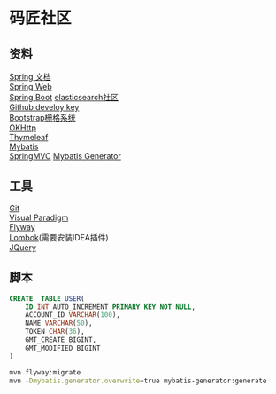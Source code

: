 # 码匠社区

## 资料
[Spring 文档](https://spring.io/guides/)  
[Spring Web](https://spring.io/guides/gs/serving-web-content/)  
[Spring Boot](https://docs.spring.io/spring-boot/docs/2.0.0.RC1/reference/htmlsingle/)
[elasticsearch社区](https://elasticsearch.cn/explore/)   
[Github develoy key](https://developer.github.com/v3/guides/managing-deploy-keys/#deploy-keys/)    
[Bootstrap栅格系统](https://v3.bootcss.com/css/#type-headings)  
[OKHttp](https://square.github.io/okhttp/)  
[Thymeleaf](https://www.thymeleaf.org/doc/tutorials/3.0/usingthymeleaf.html#using-theach)  
[Mybatis](https://mybatis.org/mybatis-3/zh/configuration.html#properties)  
[SpringMVC](https://docs.spring.io/spring/docs/5.0.3.RELEASE/spring-framework-reference/web.html#mvc-handlermapping-interceptor)
[Mybatis Generator](http://mybatis.org/generator/)  

## 工具
[Git](https://git-scm.com/downloads)  
[Visual Paradigm](https://www.visual-paradigm.com/cn/)  
[Flyway](https://flywaydb.org/getstarted/firststeps/maven)  
[Lombok](https://projectlombok.org/)(需要安装IDEA插件)  
[JQuery](https://jquery.com/)
## 脚本
```sql
CREATE  TABLE USER(
    ID INT AUTO_INCREMENT PRIMARY KEY NOT NULL,
    ACCOUNT_ID VARCHAR(100),
    NAME VARCHAR(50),
    TOKEN CHAR(36),
    GMT_CREATE BIGINT,
    GMT_MODIFIED BIGINT
)

```
```bash
mvn flyway:migrate
mvn -Dmybatis.generator.overwrite=true mybatis-generator:generate
```